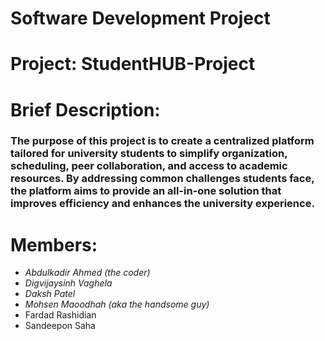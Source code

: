 # Software Development Project

# Project: StudentHUB-Project

# Brief Description: 

### The purpose of this project is to create a centralized platform tailored for university students to simplify organization, scheduling, peer collaboration, and access to academic resources. By addressing common challenges students face, the platform aims to provide an all-in-one solution that improves efficiency and enhances the university experience.

# Members: 

 - *Abdulkadir Ahmed (the coder)*
 - *Digvijaysinh Vaghela*
 - *Daksh Patel*
 - *Mohsen Maoodhah (aka the handsome guy)*
 - Fardad Rashidian
 - Sandeepon Saha
